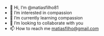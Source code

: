 - 👋 Hi, I’m @matiasfilho81
- 👀 I’m interested in compassion
- 🌱 I’m currently learning compassion
- 💞️ I’m looking to collaborate with you
- 📫 How to reach me matiasfilho@gmail.com

<!---
matiasfilho81/matiasfilho81 is a ✨ special ✨ repository because its `README.md` (this file) appears on your GitHub profile.
You can click the Preview link to take a look at your changes.
--->

